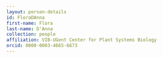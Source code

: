 ```yaml
---
layout: person-details
id: FloraDAnna
first-name: Flora
last-name: D'Anna
collection: people
affiliation: VIB-UGent Center for Plant Systems Biology
orcid: 0000-0003-4665-6673
---
```

